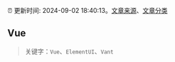 :alarm_clock: 更新时间: 2024-09-02 18:40:13。[文章来源](/README.md)、[文章分类](/TAGS.md)

## Vue


> 关键字：`Vue`、`ElementUI`、`Vant`



